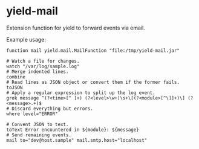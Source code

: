 yield-mail
==========

Extension function for yield to forward events via email.

Example usage:
```
function mail yield.mail.MailFunction "file:/tmp/yield-mail.jar"

# Watch a file for changes.
watch "/var/log/sample.log"
# Merge indented lines.
combine
# Read lines as JSON object or convert them if the former fails.
toJSON
# Apply a regular expression to split up the log event.
grok message ^(?<time>[^ ]+) (?<level>\w+)\s+\[(?<module>[^\]]+)\] (?<message>.+)$
# Discard everything but errors.
where level="ERROR"

# Convent JSON to text.
toText Error encountered in ${module}: ${message}
# Send remaining events.
mail to="dev@host.sample" mail.smtp.host="localhost"
```
